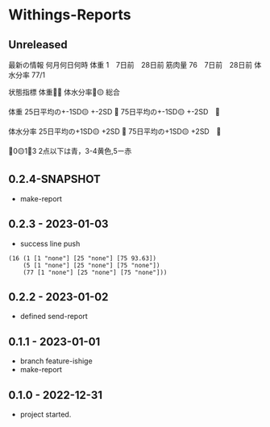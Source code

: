 # Withings-Reports

## Unreleased

最新の情報
何月何日何時
体重 1　7日前　28日前
筋肉量 76　7日前　28日前
体水分率 77/1

状態指標
体重🔵🔵
体水分率🔵🟡
総合

体重
25日平均の+-1SD🟡 +-2SD  🔴
75日平均の+-1SD🟡 +-2SD　🔴

体水分率
25日平均の+1SD🟡 +2SD  🔴
75日平均の+1SD🟡 +2SD　🔴

🔵0🟡1🔴3
 2点以下は青，3-4黄色,5ー赤

## 0.2.4-SNAPSHOT
- make-report


## 0.2.3 - 2023-01-03
- success line push
```
(16 (1 [1 "none"] [25 "none"] [75 93.63])
    (5 [1 "none"] [25 "none"] [75 "none"])
    (77 [1 "none"] [25 "none"] [75 "none"]))
```

## 0.2.2 - 2023-01-02
- defined send-report

## 0.1.1 - 2023-01-01
- branch feature-ishige
- make-report

## 0.1.0 - 2022-12-31
- project started.
